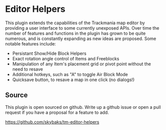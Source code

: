 # Editor Helpers
This plugin extends the capabilities of the Trackmania map editor by providing a user interface to some currently unexposed APIs. Over time the number of features and functions in the plugin has grown to be quite numerous, and is constantly expanding as new ideas are proposed. Some notable features include:

* Persistant Show/Hide Block Helpers
* Exact rotation angle control of Items and Freeblocks
* Manipulation of any Item's placement grid or pivot point without the need to resave
* Additional hotkeys, such as "A" to toggle Air Block Mode
* Quicksave button, to resave a map in one click (no dialogs!)


## Source
This plugin is open sourced on github. Write up a github issue or open a pull request if you have a proposal for a feature to add.

https://github.com/skybaks/tm-editor-helpers
